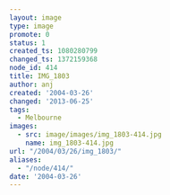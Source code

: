 ```yaml
---
layout: image
type: image
promote: 0
status: 1
created_ts: 1080280799
changed_ts: 1372159368
node_id: 414
title: IMG_1803
author: anj
created: '2004-03-26'
changed: '2013-06-25'
tags:
  - Melbourne
images:
  - src: image/images/img_1803-414.jpg
    name: img_1803-414.jpg
url: "/2004/03/26/img_1803/"
aliases:
  - "/node/414/"
date: '2004-03-26'
---
```



